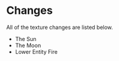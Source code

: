 # Changes

All of the texture changes are listed below.
*   The Sun
*   The Moon
*   Lower Entity Fire

